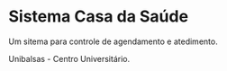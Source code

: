 # Sistema Casa da Saúde

Um sitema para controle de agendamento e atedimento.

Unibalsas - Centro Universitário.


